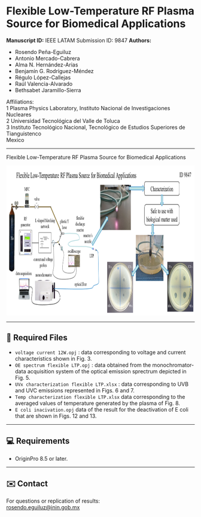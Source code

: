# Flexible Low-Temperature RF Plasma Source for Biomedical Applications

**Manuscript ID:** IEEE LATAM Submission ID: 9847 
**Authors:**  
- Rosendo Peña-Eguiluz 
- Antonio Mercado-Cabrera  
- Alma N. Hernández-Arias
- Benjamín G. Rodríguez-Méndez
- Régulo López-Callejas
- Raúl Valencia-Alvarado
- Bethsabet Jaramillo-Sierra

Affiliations: \
1 Plasma Physics Laboratory,   Instituto Nacional de Investigaciones Nucleares\
2 Universidad Tecnológica del Valle de Toluca\
3 Instituto Tecnológico Nacional,   Tecnológico de Estudios Superiores de Tianguistenco\
Mexico

---
Flexible Low-Temperature RF Plasma Source for Biomedical Applications

<p align="center">
  <img height="400px" src="./abstract_image.png">
</p>

---

## 📂 Required Files

- `voltage current 12W.opj` : data corresponding to voltage and current characteristics shown in Fig. 3.
- `OE spectrum flexible LTP.opj` : data obtained from the monochromator-data acquisition system of the optical emission sprectrum depicted in Fig. 5.
- `UVx characterization flexible LTP.xlsx` : data corresponding to UVB and UVC emissions represented in Figs. 6 and 7.
- `Temp characterization flexible LTP.xlsx` data corresponding to the averaged values of temperature generated by the plasma of Fig. 8.
- `E coli inacivation.opj` data of the result for the deactivation of E coli that are shown in Figs. 12 and 13.

---

## 💻 Requirements

- OriginPro 8.5 or later.


---

## ✉️ Contact

For questions or replication of results:  
rosendo.eguiluz@inin.gob.mx
